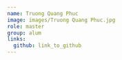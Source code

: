 ```yaml
---
name: Truong Quang Phuc 
image: images/Truong Quang Phuc.jpg 
role: master
group: alum
links:
  github: link_to_github 
---
```

